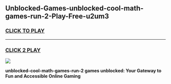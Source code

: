 
## Unblocked-Games-unblocked-cool-math-games-run-2-Play-Free-u2um3
<h3>
<a href="https://premium76.site?title=unblocked-cool-math-games-run-2&ref=18A1">CLICK TO PLAY</a></h3>
<hr>

<h3>
<a href="https://premium76.site?title=unblocked-cool-math-games-run-2&ref=18A1">CLICK 2 PLAY</a>
  
</h3>

<a href="https://premium76.site?title=unblocked-cool-math-games-run-2&ref=18A1"><img src="https://clearcache.store/games.png"></a>


**unblocked-cool-math-games-run-2 games unblocked: Your Gateway to Fun and Accessible Online Gaming**
